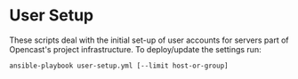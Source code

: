 User Setup
==========

These scripts deal with the initial set-up of user accounts for servers part of
Opencast's project infrastructure. To deploy/update the settings run:

    ansible-playbook user-setup.yml [--limit host-or-group]
